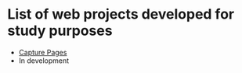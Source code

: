 # List of web projects developed for study purposes
 <ul>
 <li><a href="https://github.com/sandesrafael/WebProjects/tree/main/CapturePage">Capture Pages</a></li>
  <li> In development</li>
 </ul>




